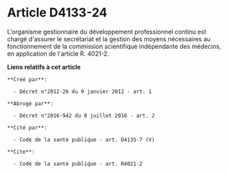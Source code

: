 # Article D4133-24

L'organisme gestionnaire du développement professionnel continu est chargé d'assurer le secrétariat et la gestion des moyens
nécessaires au fonctionnement de la commission scientifique indépendante des médecins, en application de l'article R. 4021-2.

**Liens relatifs à cet article**

	**Créé par**:

	  - Décret n°2012-26 du 9 janvier 2012 - art. 1

	**Abrogé par**:

	  - Décret n°2016-942 du 8 juillet 2016 - art. 2

	**Cité par**:

	  - Code de la santé publique - art. D4135-7 (V)

	**Cite**:

	  - Code de la santé publique - art. R4021-2
